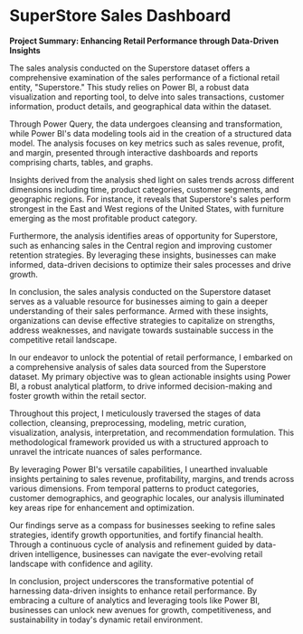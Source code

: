 # SuperStore Sales Dashboard

**Project Summary: Enhancing Retail Performance through Data-Driven Insights**

The sales analysis conducted on the Superstore dataset offers a comprehensive examination of the sales performance of a fictional retail entity, "Superstore." This study relies on Power BI, a robust data visualization and reporting tool, to delve into sales transactions, customer information, product details, and geographical data within the dataset.

Through Power Query, the data undergoes cleansing and transformation, while Power BI's data modeling tools aid in the creation of a structured data model. The analysis focuses on key metrics such as sales revenue, profit, and margin, presented through interactive dashboards and reports comprising charts, tables, and graphs.

Insights derived from the analysis shed light on sales trends across different dimensions including time, product categories, customer segments, and geographic regions. For instance, it reveals that Superstore's sales perform strongest in the East and West regions of the United States, with furniture emerging as the most profitable product category.

Furthermore, the analysis identifies areas of opportunity for Superstore, such as enhancing sales in the Central region and improving customer retention strategies. By leveraging these insights, businesses can make informed, data-driven decisions to optimize their sales processes and drive growth.

In conclusion, the sales analysis conducted on the Superstore dataset serves as a valuable resource for businesses aiming to gain a deeper understanding of their sales performance. Armed with these insights, organizations can devise effective strategies to capitalize on strengths, address weaknesses, and navigate towards sustainable success in the competitive retail landscape.

In our endeavor to unlock the potential of retail performance, I embarked on a comprehensive analysis of sales data sourced from the Superstore dataset. My primary objective was to glean actionable insights using Power BI, a robust analytical platform, to drive informed decision-making and foster growth within the retail sector.

Throughout this project, I meticulously traversed the stages of data collection, cleansing, preprocessing, modeling, metric curation, visualization, analysis, interpretation, and recommendation formulation. This methodological framework provided us with a structured approach to unravel the intricate nuances of sales performance.

By leveraging Power BI's versatile capabilities, I unearthed invaluable insights pertaining to sales revenue, profitability, margins, and trends across various dimensions. From temporal patterns to product categories, customer demographics, and geographic locales, our analysis illuminated key areas ripe for enhancement and optimization.

Our findings serve as a compass for businesses seeking to refine sales strategies, identify growth opportunities, and fortify financial health. Through a continuous cycle of analysis and refinement guided by data-driven intelligence, businesses can navigate the ever-evolving retail landscape with confidence and agility.

In conclusion,  project underscores the transformative potential of harnessing data-driven insights to enhance retail performance. By embracing a culture of analytics and leveraging tools like Power BI, businesses can unlock new avenues for growth, competitiveness, and sustainability in today's dynamic retail environment.

